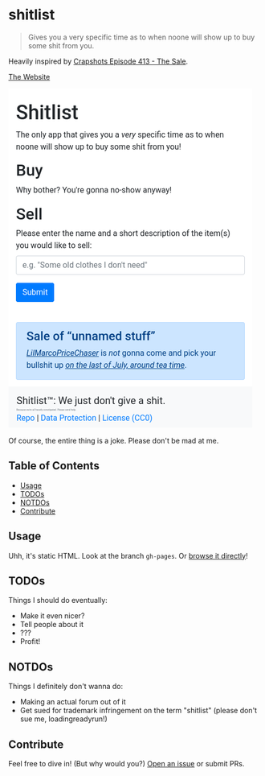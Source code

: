 # shitlist

> Gives you a very specific time as to when noone will show up to buy some shit from you.

Heavily inspired by [Crapshots Episode 413 - The Sale](https://www.youtube.com/watch?v=Yn4DCIw3WBQ).

[The Website](https://benwiederhake.github.io/shitlist/)

![A screenshot in which the user is informed that noone is interested to pick up their stuff](screenshot.png)

Of course, the entire thing is a joke. Please don't be mad at me.

## Table of Contents

- [Usage](#usage)
- [TODOs](#todos)
- [NOTDOs](#notdos)
- [Contribute](#contribute)

## Usage

Uhh, it's static HTML. Look at the branch `gh-pages`. Or [browse it directly](https://benwiederhake.github.io/shitlist/)!

## TODOs

Things I should do eventually:
* Make it even nicer?
* Tell people about it
* ???
* Profit!

## NOTDOs

Things I definitely don't wanna do:
* Making an actual forum out of it
* Get sued for trademark infringement on the term "shitlist" (please don't sue me, loadingreadyrun!)

## Contribute

Feel free to dive in! (But why would you?) [Open an issue](https://github.com/BenWiederhake/shitlist/issues/new) or submit PRs.
